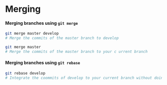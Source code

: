 # Merging

#### Merging branches using `git merge`

```bash
git merge master develop
# Merge the commits of the master branch to develop

git merge master
# Merge the commits of the master branch to your c urrent branch
```



#### Merging branches using `git rebase`
```bash
git rebase develop
# Integrate the coommits of develop to your current branch without doing the merge commit
```